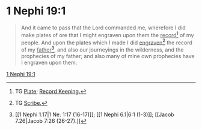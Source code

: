 # 1 Nephi 19:1

> And it came to pass that the Lord commanded me, wherefore I did make plates of ore that I might engraven upon them the <u>record</u>[^a] of my people. And upon the plates which I made I did <u>engraven</u>[^b] the record of my <u>father</u>[^c], and also our journeyings in the wilderness, and the prophecies of my father; and also many of mine own prophecies have I engraven upon them.

[1 Nephi 19:1](https://www.churchofjesuschrist.org/study/scriptures/bofm/1-ne/19?lang=eng&id=p1#p1)


[^a]: TG [Plate](https://www.churchofjesuschrist.org/study/scriptures/tg/plate?lang=eng); [Record Keeping.](https://www.churchofjesuschrist.org/study/scriptures/tg/record-keeping?lang=eng)
[^b]: TG [Scribe.](https://www.churchofjesuschrist.org/study/scriptures/tg/scribe?lang=eng)
[^c]: [[1 Nephi 1.17|1 Ne. 1:17 (16-17)]]; [[1 Nephi 6.1|6:1 (1-3)]]; [[Jacob 7.26|Jacob 7:26 (26-27).]]
